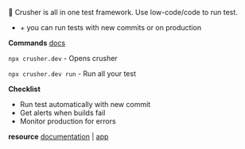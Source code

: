🦖 Crusher is all in one test framework. Use low-code/code to run test.

+ <span>+ you can run tests with new commits or on production</span>

**Commands** [docs](https://docs.crusher.dev)

`npx crusher.dev` - Opens crusher

`npx crusher.dev run` - Run all your test
 

**Checklist**
- Run test automatically with new commit 
- Get alerts when builds fail 
- Monitor production for errors

**resource**
[documentation](https://docs.crusher.dev) | [app](https://app.crusher.dev)
